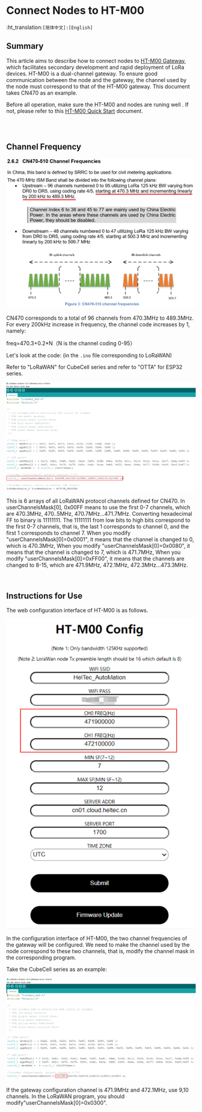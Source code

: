 # Connect Nodes to HT-M00

:ht_translation:`[简体中文]:[English]`

## Summary

This article aims to describe how to connect nodes to [HT-M00 Gateway](https://heltec.org/project/ht-m00/), which facilitates secondary development and rapid deployment of LoRa devices. HT-M00 is a dual-channel gateway. To ensure good communication between the node and the gateway, the channel used by the node must correspond to that of the HT-M00 gateway. This document takes CN470 as an example.

Before all operation, make sure the HT-M00 and nodes are runing well . If not, please refer to this [HT-M00 Quick Start](https://heltec-automation-docs.readthedocs.io/en/latest/gateway/ht-m00/quick_start.html) document.

```Tip:: If the node channel is more than the gateway channel and the gateway channel is included, then the node channel can only enter the network when the node channel matches the gateway channel. If the node channel does not include the gateway channel, the node cannot enter the network.

```

&nbsp;

## Channel Frequency

![](img/connect_to_gateway/01.png)

CN470 corresponds to a total of 96 channels from 470.3MHz to 489.3MHz. For every 200kHz increase in frequency, the channel code increases by 1, namely:

freq=470.3+0.2*N（N is the channel coding 0-95）

Let's look at the code: (in the `.ino` file corresponding to LoRaWAN)

Refer to "LoRaWAN" for CubeCell series and refer to "OTTA" for ESP32 series.

![](img/connect_to_gateway/02.png)

This is 6 arrays of all LoRaWAN protocol channels defined for CN470. In userChannelsMask[0], 0x00FF means to use the first 0-7 channels, which are 470.3MHz, 470..5MHz, 470.7MHz...471.7MHz. Converting hexadecimal FF to binary is 11111111. The 11111111 from low bits to high bits correspond to the first 0-7 channels, that is, the last 1 corresponds to channel 0, and the first 1 corresponds to channel 7. When you modify "userChannelsMask[0]=0x0001", it means that the channel is changed to 0, which is 470.3MHz, When you modify "userChannelsMask[0]=0x0080", it means that the channel is changed to 7, which is 471.7MHz, When you modify "userChannelsMask[0]=0xFF00", it means that the channels are changed to 8-15, which are 471.9MHz, 472.1MHz, 472.3MHz...473.3MHz.

&nbsp;

## Instructions for Use

The web configuration interface of HT-M00 is as follows.

![](img/connect_to_gateway/03.png)

In the configuration interface of HT-M00, the two channel frequencies of the gateway will be configured. We need to make the channel used by the node correspond to these two channels, that is, modify the channel mask in the corresponding program.

Take the CubeCell series as an example:

![](img/connect_to_gateway/04.png)

If the gateway configuration channel is 471.9MHz and 472.1MHz, use 9,10 channels. In the LoRaWAN program, you should modify"userChannelsMask[0]=0x0300".